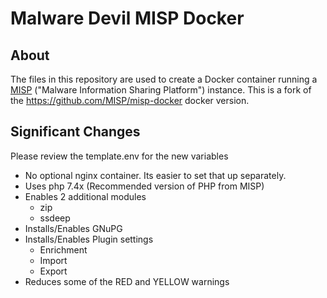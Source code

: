 # Malware Devil MISP Docker

## About

The files in this repository are used to create a Docker container running a [MISP](http://www.misp-project.org) ("Malware Information Sharing Platform") instance. This is a fork of the https://github.com/MISP/misp-docker docker version.

## Significant Changes

Please review the template.env for the new variables

- No optional nginx container. Its easier to set that up separately.
- Uses php 7.4x (Recommended version of PHP from MISP)
- Enables 2 additional modules
  - zip
  - ssdeep
- Installs/Enables GNuPG
- Installs/Enables Plugin settings
  - Enrichment
  - Import
  - Export
- Reduces some of the RED and YELLOW warnings
